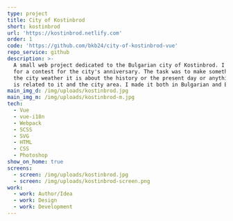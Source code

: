 ```yaml
---
type: project
title: City of Kostinbrod
short: kostinbrod
url: 'https://kostinbrod.netlify.com'
order: 1
code: 'https://github.com/bkb24/city-of-kostinbrod-vue'
repo_service: github
description: >-
  A small web project dedicated to the Bulgarian city of Kostinbrod. I made it
  for a contest for the city's anniversary. The task was to make something about
  the city weather it is about the history or the present day or anything that
  is related to it and the city area. I made it both in Bulgarian and English.
main_img_d: /img/uploads/kostinbrod.jpg
main_img_m: /img/uploads/kostinbrod-m.jpg
tech:
  - Vue
  - vue-i18n
  - Webpack
  - SCSS
  - SVG
  - HTML
  - CSS
  - Photoshop
show_on_home: true
screens:
  - screen: /img/uploads/kostinbrod.jpg
  - screen: /img/uploads/kostinbrod-screen.png
work:
  - work: Author/Idea
  - work: Design
  - work: Development
---
```


